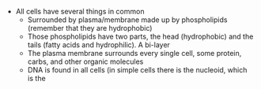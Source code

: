 
- All cells have several things in common
	- Surrounded by plasma/membrane made up by phospholipids (remember that they are hydrophobic)
	- Those phospholipids have two parts, the head (hydrophobic) and the tails (fatty acids and hydrophilic). A bi-layer
	- The plasma membrane surrounds every single cell, some protein, carbs, and other organic molecules
	- DNA is found in all cells (in simple cells there is the nucleoid, which is the 